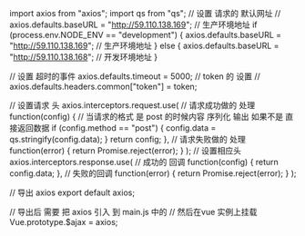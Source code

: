 import axios from "axios";
import qs from "qs";
// 设置 请求的 默认网址
// axios.defaults.baseURL = "http://59.110.138.169"; // 生产环境地址
if (process.env.NODE_ENV == "development") {
  axios.defaults.baseURL = "http://59.110.138.169"; // 生产环境地址
} else {
  axios.defaults.baseURL = "http://59.110.138.168"; // 开发环境地址
}

// 设置 超时的事件
axios.defaults.timeout = 5000;
// token 的 设置
// axios.defaults.headers.common["token"] = token;

// 设置请求 头
axios.interceptors.request.use(
  // 请求成功做的 处理
  function(config) {
    //   当请求的格式 是 post 的时候内容 序列化 输出 如果不是 直接返回数据
    if (config.method == "post") {
      config.data = qs.stringify(config.data);
    }
    return config;
  },
  //   请求失败做的 处理
  function(error) {
    return Promise.reject(error);
  }
);
// 设置相应头
axios.interceptors.response.use(
  // 成功的 回调
  function(config) {
    return config.data;
  },
  //   失败的回调
  function(error) {
    return Promise.reject(error);
  }
);

// 导出 axios
export default axios;

// 导出后 需要 把 axios 引入 到 main.js 中的
//  然后在vue 实例上挂载  Vue.prototype.$ajax = axios;
